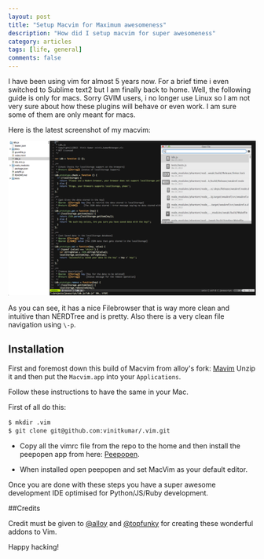 ```yaml
---
layout: post
title: "Setup Macvim for Maximum awesomeness"
description: "How did I setup macvim for super awesomeness"
category: articles
tags: [life, general]
comments: false
---
```


I have been using vim for almost 5 years now. For a brief time i even
switched to Sublime text2 but I am finally back to home. Well, the
following guide is only for macs. Sorry GVIM users, i no longer use
Linux so I am not very sure about how these plugins will behave or even
work. I am sure some of them are only meant for macs.

Here is the latest screenshot of my macvim:

![Macvim](/public/img/vim.png)

As you can see, it has a nice Filebrowser that is way more clean and
intuitive than NERDTree and is pretty. Also there is a very clean file
navigation using `\-p`.  

## Installation

First and foremost down this build of Macvim from alloy's fork:
[Mavim](https://github.com/alloy/macvim/releases/download/snapshot-71/MacVim-71-20130920.zip)
Unzip it and then put the `Macvim.app` into your `Applications`.

Follow these instructions to have the same in your Mac.


First of all do this:

```sh
$ mkdir .vim
$ git clone git@github.com:vinitkumar/.vim.git
```

- Copy all the vimrc file from the repo to the home and then install the
peepopen app from here: [Peepopen](http://topfunky.github.io/PeepOpen/).

- When installed open peepopen and set MacVim as your default editor.

Once you are done with these steps you have a super awesome development
IDE optimised for Python/JS/Ruby development.

##Credits

Credit must be given to [@alloy](http://github.com/alloy) and
[@topfunky](http://twitter.com/topfunky) for creating these wonderful
addons to Vim.

Happy hacking!
